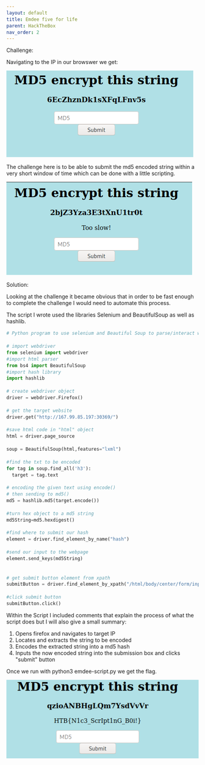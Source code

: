 ```yaml
---
layout: default
title: Emdee five for life
parent: HackTheBox
nav_order: 2
---
```

Challenge:

Navigating to the IP in our browswer we get:


![](challenge-emdee.PNG)

The challenge here is to be able to submit the md5 encoded string within a very short window of time which can be done with a little scripting.

![](noflag-embeed.PNG)



Solution:

Looking at the challenge it became obvious that in order to be fast enough to complete the challenge I would need to automate this process.

The script I wrote used the libraries Selenium and BeautifulSoup as well as hashlib.

```python
# Python program to use selenium and Beautiful Soup to parse/interact with web page

# import webdriver 
from selenium import webdriver 
#import html parser
from bs4 import BeautifulSoup
#import hash library
import hashlib

# create webdriver object 
driver = webdriver.Firefox() 

# get the target website
driver.get("http://167.99.85.197:30369/") 

#save html code in "html" object
html = driver.page_source

soup = BeautifulSoup(html,features="lxml")

#find the txt to be encoded
for tag in soup.find_all('h3'):
  target = tag.text

# encoding the given text using encode() 
# then sending to md5() 
md5 = hashlib.md5(target.encode()) 

#turn hex object to a md5 string
md5String=md5.hexdigest()

#find where to submit our hash
element = driver.find_element_by_name("hash")

#send our input to the webpage
element.send_keys(md5String)


# get submit button element from xpath
submitButton = driver.find_element_by_xpath("/html/body/center/form/input[2]") 

#click submit button
submitButton.click()
```


Within the Script I included comments that explain the process of what the script does but I will also give a small summary:



1. Opens firefox and navigates to target IP
2. Locates and extracts the string to be encoded
3. Encodes the extracted string into a md5 hash
4. Inputs the now encoded string into the submission box and clicks "submit" button


Once we run with python3 emdee-script.py we get the flag.

![](flag-embeed.PNG)

